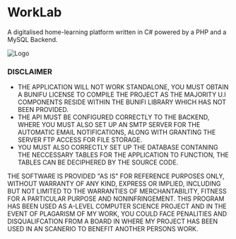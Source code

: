 # WorkLab
A digitalised home-learning platform written in C# powered by a PHP and a MySQL Backend.
 
 ![Logo](https://i.imgur.com/zZ8QHkK.png)
 
 ### DISCLAIMER
- THE APPLICATION WILL NOT WORK STANDALONE, YOU MUST OBTAIN A BUNIFU LICENSE TO COMPILE THE PROJECT AS THE MAJORITY U.I COMPONENTS RESIDE WITHIN THE BUNIFI LIBRARY WHICH HAS NOT BEEN PROVIDED.
- THE API MUST BE CONFIGURED CORRECTLY TO THE BACKEND, WHERE YOU MUST ALSO SET UP AN SMTP SERVER FOR THE AUTOMATIC EMAIL NOTIFICATIONS, ALONG WITH GRANTING THE SERVER FTP ACCESS FOR FILE STORAGE.
- YOU MUST ALSO CORRECTLY SET UP THE DATABASE CONTANING THE NECCESSARY TABLES FOR THE APPLICATION TO FUNCTION, THE TABLES CAN BE DECIPHERED BY THE SOURCE CODE. 


THE SOFTWARE IS PROVIDED "AS IS" FOR REFERENCE PURPOSES ONLY, WITHOUT WARRANTY OF ANY KIND, EXPRESS OR IMPLIED, INCLUDING BUT NOT LIMITED TO THE WARRANTIES OF MERCHANTABILITY, FITNESS FOR A PARTICULAR PURPOSE AND NONINFRINGEMENT. 
THIS PROGRAM HAS BEEN USED AS A-LEVEL COMPUTER SCIENCE PROJECT AND IN THE EVENT OF PLAGARISM OF MY WORK, YOU COULD FACE PENALITIES AND DISQUALIFCATION FROM A BOARD IN WHERE MY PROJECT HAS BEEN USED IN AN SCANERIO TO BENEFIT ANOTHER PERSONS WORK. 
